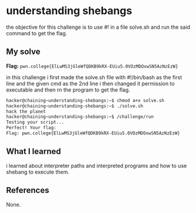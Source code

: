 # understanding shebangs
the objective for this challenge is to use #! in a file solve.sh and run the said command to get the flag.

## My solve
**Flag:** `pwn.college{ElLwMS3jGleWfQDKB9kRX-EUiu5.0VOzMDOxwSN5AzNzEzW}`

in this challenge i first made the solve.sh file with #!/bin/bash as the first line and the given cmd as the 2nd line i then changed it permission to executable and then rn the program to get the flag.
```bash
hacker@chaining~understanding-shebangs:~$ chmod a+x solve.sh
hacker@chaining~understanding-shebangs:~$ ./solve.sh
hack the planet
hacker@chaining~understanding-shebangs:~$ /challenge/run
Testing your script...
Perfect! Your flag:
Flag: pwn.college{ElLwMS3jGleWfQDKB9kRX-EUiu5.0VOzMDOxwSN5AzNzEzW}
```

## What I learned
i learned about interpreter paths and interpreted programs and how to use shebang to execute them.

## References 
None.
